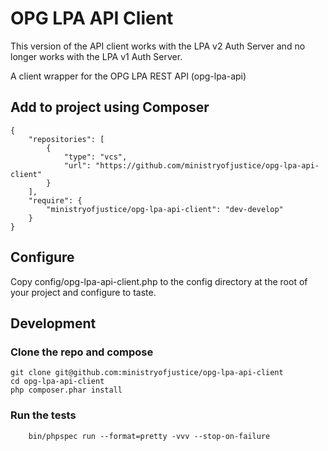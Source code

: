 OPG LPA API Client
==================

This version of the API client works with the LPA v2 Auth Server and no longer works with the LPA v1 Auth Server.

A client wrapper for the OPG LPA REST API (opg-lpa-api)

Add to project using Composer
-----------------------------

	{
		"repositories": [
	        {
	            "type": "vcs",
	            "url": "https://github.com/ministryofjustice/opg-lpa-api-client"
	        }
	    ],
	    "require": {
	    	"ministryofjustice/opg-lpa-api-client": "dev-develop"
	    }
	}

Configure
---------

Copy config/opg-lpa-api-client.php to the config directory at the root of your project and configure to taste.

Development
-----------

### Clone the repo and compose

    git clone git@github.com:ministryofjustice/opg-lpa-api-client
    cd opg-lpa-api-client
    php composer.phar install

### Run the tests

        bin/phpspec run --format=pretty -vvv --stop-on-failure



